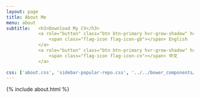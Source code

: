 ```yaml
---
layout: page
title: About Me
menu: about
subtitle:   <h3>Download My CV</h3>
            <a role="button" class="btn btn-primary hvr-grow-shadow" href="/daicoolb/assets/files/Beili_CV.pdf" target="_blanks">
                <span class="flag-icon flag-icon-gb"></span> English
            </a>
            <a role="button" class="btn btn-primary hvr-grow-shadow" href="/daicoolb/assets/files/Beili_CV_CN.pdf" target="_blanks">
                <span class="flag-icon flag-icon-cn"></span> 中文
            </a>
                            
css: ['about.css', 'sidebar-popular-repo.css', '../../bower_components/flag-icon-css/css/flag-icon.min.css']
---
```


{% include about.html %}
